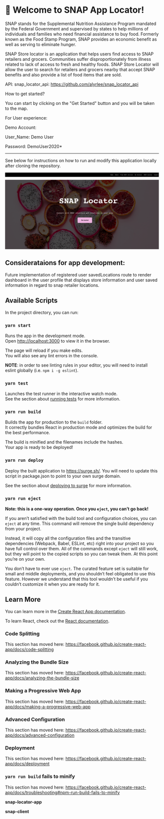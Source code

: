 # 🚀 Welcome to SNAP App Locator!

SNAP stands for the Supplemental Nutrition Assistance Program mandated by the Federal Government and supervised by states to help millions of individuals and families who need financial assistance to buy food. Formerly known as the Food Stamp Program, SNAP provides an economic benefit as well as serving to eliminate hunger. 

SNAP Store locator is an application that helps users find access to SNAP retailers and grocers.
Communities suffer disproportionately from illness related to lack of access to fresh and healthy foods.
SNAP Store Locator will allow the user to search for retailers and grocers nearby that accept SNAP benefits and also provide a list of 
food items that are sold.

API: snap_locator_api: https://github.com/alyrlee/snap_locator_api

How to get started?

You can start by clicking on the "Get Started" button and you will be taken to the map.

For User experience:

Demo Account:

User_Name: Demo User

Password: DemoUser2020*



<hr>
See below for instructions on how to run and modify this application locally after cloning the repository.

![Image](src/images/snap.png)

## Considerataions for app development:

Future implementation of registered user savedLocations route to render dashboard in the user profile that displays store information and user saved information in regard to snap retailer locations.

## Available Scripts

In the project directory, you can run:

### `yarn start`

Runs the app in the development mode.<br>
Open [http://localhost:3000](http://localhost:3000) to view it in the browser.

The page will reload if you make edits.<br>
You will also see any lint errors in the console.

**NOTE**: in order to see linting rules in your editor, you will need to install eslint globally (i.e. `npm i -g eslint`).

### `yarn test`

Launches the test runner in the interactive watch mode.<br>
See the section about [running tests](https://facebook.github.io/create-react-app/docs/running-tests) for more information.

### `yarn run build`

Builds the app for production to the `build` folder.<br>
It correctly bundles React in production mode and optimizes the build for the best performance.

The build is minified and the filenames include the hashes.<br>
Your app is ready to be deployed!

### `yarn run deploy`

Deploy the built application to https://surge.sh/. You will need to update this script in package.json to point to your own surge domain.

See the section about [deploying to surge](https://facebook.github.io/create-react-app/docs/deployment#surge-https-surgesh) for more information.

### `yarn run eject`

**Note: this is a one-way operation. Once you `eject`, you can’t go back!**

If you aren’t satisfied with the build tool and configuration choices, you can `eject` at any time. This command will remove the single build dependency from your project.

Instead, it will copy all the configuration files and the transitive dependencies (Webpack, Babel, ESLint, etc) right into your project so you have full control over them. All of the commands except `eject` will still work, but they will point to the copied scripts so you can tweak them. At this point you’re on your own.

You don’t have to ever use `eject`. The curated feature set is suitable for small and middle deployments, and you shouldn’t feel obligated to use this feature. However we understand that this tool wouldn’t be useful if you couldn’t customize it when you are ready for it.

## Learn More

You can learn more in the [Create React App documentation](https://facebook.github.io/create-react-app/docs/getting-started).

To learn React, check out the [React documentation](https://reactjs.org/).

### Code Splitting

This section has moved here: https://facebook.github.io/create-react-app/docs/code-splitting

### Analyzing the Bundle Size

This section has moved here: https://facebook.github.io/create-react-app/docs/analyzing-the-bundle-size

### Making a Progressive Web App

This section has moved here: https://facebook.github.io/create-react-app/docs/making-a-progressive-web-app

### Advanced Configuration

This section has moved here: https://facebook.github.io/create-react-app/docs/advanced-configuration

### Deployment

This section has moved here: https://facebook.github.io/create-react-app/docs/deployment

### `yarn run build` fails to minify

This section has moved here: https://facebook.github.io/create-react-app/docs/troubleshooting#npm-run-build-fails-to-minify

[create-react-app]: https://facebook.github.io/create-react-app/
[react]: https://reactjs.org/

**snap-locator-app**
<br>

**snap-client**